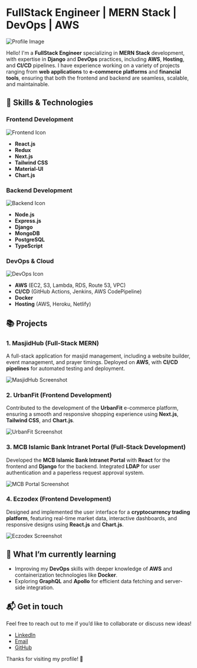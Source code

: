 # FullStack Engineer | MERN Stack | DevOps | AWS

![Profile Image](https://www.example.com/your-profile-image.jpg) <!-- Replace with your actual profile image URL -->

Hello! I'm a **FullStack Engineer** specializing in **MERN Stack** development, with expertise in **Django** and **DevOps** practices, including **AWS**, **Hosting**, and **CI/CD** pipelines. I have experience working on a variety of projects ranging from **web applications** to **e-commerce platforms** and **financial tools**, ensuring that both the frontend and backend are seamless, scalable, and maintainable.

## 🚀 Skills & Technologies

### Frontend Development
![Frontend Icon](https://img.icons8.com/ios-filled/50/000000/react.png)  
- **React.js**  
- **Redux**  
- **Next.js**  
- **Tailwind CSS**  
- **Material-UI**  
- **Chart.js**

### Backend Development
![Backend Icon](https://img.icons8.com/ios-filled/50/000000/nodejs.png)  
- **Node.js**  
- **Express.js**  
- **Django**  
- **MongoDB**  
- **PostgreSQL**  
- **TypeScript**

### DevOps & Cloud
![DevOps Icon](https://img.icons8.com/ios-filled/50/000000/aws.png)  
- **AWS** (EC2, S3, Lambda, RDS, Route 53, VPC)  
- **CI/CD** (GitHub Actions, Jenkins, AWS CodePipeline)  
- **Docker**  
- **Hosting** (AWS, Heroku, Netlify)

## 📚 Projects

### 1. **MasjidHub** (Full-Stack MERN)  
A full-stack application for masjid management, including a website builder, event management, and prayer timings. Deployed on **AWS**, with **CI/CD pipelines** for automated testing and deployment.

![MasjidHub Screenshot](https://www.example.com/masjidhub-screenshot.jpg)  <!-- Replace with actual screenshot -->

### 2. **UrbanFit** (Frontend Development)  
Contributed to the development of the **UrbanFit** e-commerce platform, ensuring a smooth and responsive shopping experience using **Next.js**, **Tailwind CSS**, and **Chart.js**.

![UrbanFit Screenshot](https://www.example.com/urbanfit-screenshot.jpg) <!-- Replace with actual screenshot -->

### 3. **MCB Islamic Bank Intranet Portal** (Full-Stack Development)  
Developed the **MCB Islamic Bank Intranet Portal** with **React** for the frontend and **Django** for the backend. Integrated **LDAP** for user authentication and a paperless request approval system.

![MCB Portal Screenshot](https://www.example.com/mcb-screenshot.jpg) <!-- Replace with actual screenshot -->

### 4. **Eczodex** (Frontend Development)  
Designed and implemented the user interface for a **cryptocurrency trading platform**, featuring real-time market data, interactive dashboards, and responsive designs using **React.js** and **Chart.js**.

![Eczodex Screenshot](https://www.example.com/eczodex-screenshot.jpg) <!-- Replace with actual screenshot -->

## 🌱 What I’m currently learning
- Improving my **DevOps** skills with deeper knowledge of **AWS** and containerization technologies like **Docker**.
- Exploring **GraphQL** and **Apollo** for efficient data fetching and server-side integration.

## 📬 Get in touch
Feel free to reach out to me if you’d like to collaborate or discuss new ideas!  
- [LinkedIn](https://www.linkedin.com/in/your-profile)  
- [Email](mailto:your.email@example.com)  
- [GitHub](https://github.com/your-username)

Thanks for visiting my profile! 🚀

